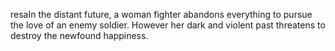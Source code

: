 resaIn the distant future, a woman fighter abandons everything to pursue the love of an enemy soldier. However her dark and violent past threatens to destroy the newfound happiness.
